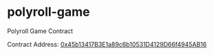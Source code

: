 # polyroll-game
Polyroll Game Contract

Contract Address: [0x45b13417B3E1a89c6b10531D4129D66f4945AB16](https://polygonscan.com/address/0x45b13417B3E1a89c6b10531D4129D66f4945AB16)
